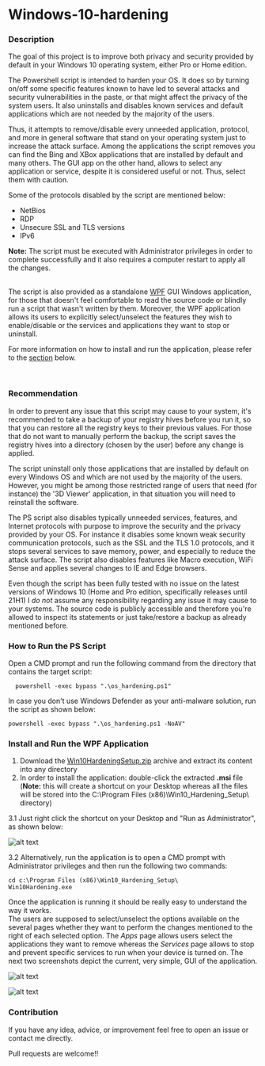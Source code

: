 # Windows-10-hardening

### Description
The goal of this project is to improve both privacy and security provided by default in your Windows 10 operating system, either Pro or Home edition.

The Powershell script is intended to harden your OS. It does so by turning on/off some specific features known to have led to several attacks and security vulnerabilities in the paste, or that might affect the privacy of the system users. 
It also uninstalls and disables known services and default applications which are not needed by the majority of the users. 


Thus, it attempts to remove/disable every unneeded application, protocol, and more in general software that stand on your operating system just to increase the attack surface. Among the applications the script removes you can find the Bing and XBox applications that are installed by default and many others. The GUI app on the other hand, allows to select any application or service, despite it is considered useful or not. Thus, select them with caution.

Some of the protocols disabled by the script are mentioned below:
- NetBios
- RDP
- Unsecure SSL and TLS versions
- IPv6

**Note:** The script must be executed with Administrator privileges in order to complete successfully and it also requires a computer restart to apply all the changes. 
<br /><br />

The script is also provided as a standalone [WPF](https://docs.microsoft.com/en-us/dotnet/framework/wpf/) GUI Windows application, for those that doesn't feel comfortable to read the source code or blindly run a script that wasn't written by them. 
Moreover, the WPF application allows its users to explicitly select/unselect the features they wish to enable/disable or the services and applications they want to stop or uninstall. 

For more information on how to install and run the application, please refer to the [section](#Install-and-Run-the-WPF-Application) below. 

<br />


### Recommendation

In order to prevent any issue that this script may cause to your system, it's recommended to take a backup of your registry hives before you run it, so that you can restore all the registry keys to their previous values. 
For those that do not want to manually perform the backup, the script saves the registry hives into a directory (chosen by the user) before any change is applied. 

The script uninstall only those applications that are installed by default on every Windows OS and which are not used by the majority of the users. However, you might be among those restricted range of users that need (for instance) the '3D Viewer' application, in that situation you will need to reinstall the software. 

The PS script also disables typically unneeded services, features, and Internet protocols with purpose to improve the security and the privacy provided by your OS. 
For instance it disables some known weak security communication protocols, such as the SSL and the TLS 1.0 protocols, and it stops several services to save memory, power, and especially to reduce the attack surface. The script also disables features like Macro execution, WiFi Sense and applies several changes to IE and Edge browsers.  


Even though the script has been fully tested with no issue on the latest versions of Windows 10 (Home and Pro edition, specifically releases until 21H1) I *do not* assume any responsibility regarding any issue it may cause to your systems. The source code is publicly accessible and therefore you're allowed to inspect its statements or just take/restore a backup as already mentioned before. 



### How to Run the PS Script

Open a CMD prompt and run the following command from the directory that contains the target script:

      powershell -exec bypass ".\os_hardening.ps1"

In case you don't use Windows Defender as your anti-malware solution, run the script as shown below:

    powershell -exec bypass ".\os_hardening.ps1 -NoAV"


### Install and Run the WPF Application

1. Download the [Win10HardeningSetup.zip](https://github.com/ssh3ll/Windows-10-Hardening/releases/download/v1.0/Win10HardeningSetup.zip) archive and extract its content into any directory
2. In order to install the application: double-click the extracted **.msi** file <br />(**Note:** this will create a shortcut on your Desktop whereas all the files will be stored into the C:\Program Files (x86)\Win10_Hardening_Setup\ directory)

3.1 Just right click the shortcut on your Desktop and "Run as Administrator", as shown below:

![alt text](img/image01.png)

3.2 Alternatively, run the application is to open a CMD prompt with Administrator privileges and then run the following two commands:

    cd c:\Program Files (x86)\Win10_Hardening_Setup\
    Win10Hardening.exe
    
Once the application is running it should be really easy to understand the way it works. <br />
The users are supposed to select/unselect the options available on the several pages whether they want to perform the changes mentioned to the right of each selected option. The *Apps* page allows users select the applications they want to remove whereas the *Services* page allows to stop and prevent specific services to run when your device is turned on.
The next two screenshots depict the current, very simple, GUI of the application.

![alt text](img/image04.png)

![alt text](img/image03.png)


### Contribution

If you have any idea, advice, or improvement feel free to open an issue or contact me directly. 

Pull requests are welcome!!
